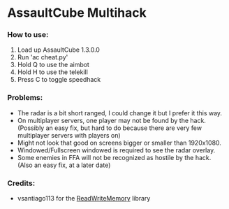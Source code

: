 # AssaultCube Multihack
### How to use:
1. Load up AssaultCube 1.3.0.0
2. Run 'ac cheat.py'
3. Hold Q to use the aimbot
4. Hold H to use the telekill
5. Press C to toggle speedhack

### Problems:
* The radar is a bit short ranged, I could change it but I prefer it this way.
* On multiplayer servers, one player may not be found by the hack. (Possibly an easy fix, but hard to do because there are very few multiplayer servers with players on)
* Might not look that good on screens bigger or smaller than 1920x1080.
* Windowed/Fullscreen windowed is required to see the radar overlay.
* Some enemies in FFA will not be recognized as hostile by the hack. (Also an easy fix, at a later date)

### Credits:
* vsantiago113 for the [ReadWriteMemory](https://github.com/vsantiago113/ReadWriteMemory) library
